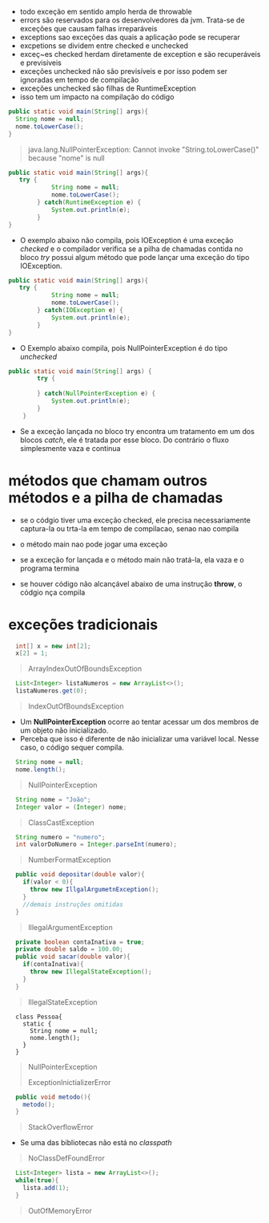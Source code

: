 * todo exceção em sentido amplo herda de throwable
* errors são reservados para os desenvolvedores da jvm. Trata-se de exceções que causam falhas irreparáveis
* exceptions sao exceções das quais a aplicação pode se recuperar
* excpetions se dividem entre checked e unchecked
* exceç~es checked herdam diretamente de exception e são recuperáveis e previsíveis
* exceções unchecked não são previsíveis e por isso podem ser ignoradas em tempo de compilação
* exceções unchecked são filhas de RuntimeException
* isso tem um impacto na compilação do código

```java
public static void main(String[] args){
  String nome = null;
  nome.toLowerCase();
}
```

> java.lang.NullPointerException: Cannot invoke "String.toLowerCase()" because "nome" is null


```java
public static void main(String[] args){
   try {
			String nome = null;
			nome.toLowerCase();			
		} catch(RuntimeException e) {
			System.out.println(e);
		}
}
```

* O exemplo abaixo não compila, pois IOException é uma exceção _checked_ e o compilador verifica se a pilha de chamadas contida no bloco _try_ possui algum método que pode lançar uma exceção do tipo IOException.

```java
public static void main(String[] args){
   try {
			String nome = null;
			nome.toLowerCase();			
		} catch(IOException e) {
			System.out.println(e);
		}
}
```

* O Exemplo abaixo compila, pois NullPointerException é do tipo _unchecked_
```java
public static void main(String[] args) {
		try {
					
		} catch(NullPointerException e) {
			System.out.println(e);
		}
	}
```

* Se a exceção lançada no bloco try encontra um tratamento em um dos blocos _catch_, ele é tratada por esse bloco. Do contrário o fluxo simplesmente vaza e continua

# métodos que chamam outros métodos e a pilha de chamadas

* se o códgio tiver uma exceção checked, ele precisa necessariamente captura-la ou trta-la em tempo de compilacao, senao nao compila
* o método main nao pode jogar uma exceção
* se a exceção for lançada e o método main não tratá-la, ela vaza e o programa termina

* se houver código não alcançável abaixo de uma instrução **throw**, o códgio nça compila

# exceções tradicionais

```java
  int[] x = new int[2];
  x[2] = 1;
```

> ArrayIndexOutOfBoundsException

```java
  List<Integer> listaNumeros = new ArrayList<>();
  listaNumeros.get(0);
```

> IndexOutOfBoundsException

* Um **NullPointerException** ocorre ao tentar acessar um dos membros de um objeto não inicializado.
* Perceba que isso é diferente de não inicializar uma variável local. Nesse caso, o código sequer compila.

```java
  String nome = null;
  nome.length();
```

> NullPointerException

```java
  String nome = "João";
  Integer valor = (Integer) nome;
```

> ClassCastException

```java
  String numero = "numero";
  int valorDoNumero = Integer.parseInt(numero);
```

> NumberFormatException

```java
  public void depositar(double valor){
    if(valor < 0){
      throw new IllgalArgumetnException();
    }
    //demais instruções omitidas
  }
```

> IllegalArgumentException

```java
  private boolean contaInativa = true;
  private double saldo = 100.00;
  public void sacar(double valor){
    if(contaInativa){
      throw new IllegalStateException();
    }
  }
```  

> IllegalStateException

```
  class Pessoa{
    static {
      String nome = null;
      nome.length();
    }
  }
```

> NullPointerException
> 
> ExceptionInictializerError

```java
  public void metodo(){
    metodo();
  }
```

> StackOverflowError

* Se uma das bibliotecas não está no _classpath_

> NoClassDefFoundError

```java
  List<Integer> lista = new ArrayList<>();
  while(true){
    lista.add(1);
  }
```

> OutOfMemoryError
